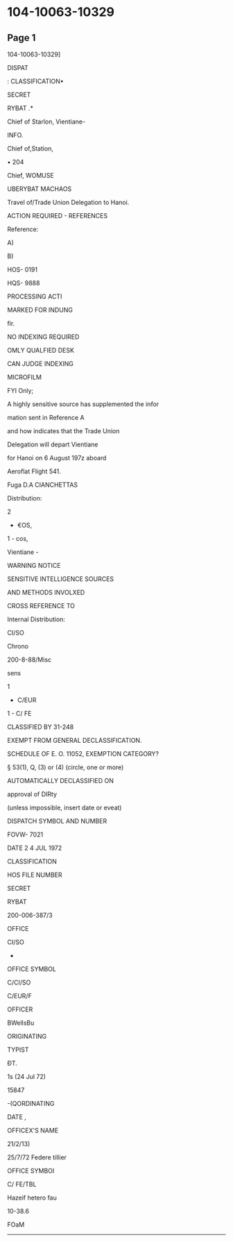 # 104-10063-10329

## Page 1

104-10063-10329]

DISPAT

: CLASSIFICATION•

SECRET

RYBAT .*

Chief of Starlon, Vientiane-

INFO.

Chief of,Station,

• 204

Chief, WOMUSE

UBERYBAT MACHAOS

Travel of/Trade Union Delegation to Hanoi.

ACTION REQUIRED - REFERENCES

Reference:

A)

B)

HOS- 0191

HQS- 9888

PROCESSING ACTI

MARKED FOR INDUNG

fir.

NO INDEXING REQUIRED

OMLY QUALFIED DESK

CAN JUDGE INDEXING

MICROFILM

FYI Only;

A highly sensitive source has supplemented the infor

mation sent in Reference A

and how indicates that the Trade Union

Delegation will depart Vientiane

for Hanoi on 6 August 197z aboard

Aeroflat Flight 541.

Fuga D.A CIANCHETTAS

Distribution:

2

- €OS,

1 - cos,

Vientiane -

WARNING NOTICE

SENSITIVE INTELLIGENCE SOURCES

AND METHODS INVOLXED

CROSS REFERENCE TO

Internal Distribution:

CI/SO

Chrono

200-8-88/Misc

sens

1

- C/EUR

1 - C/ FE

CLASSIFIED BY 31-248

EXEMPT FROM GENERAL DECLASSIFICATION.

SCHEDULE OF E. O. 11052, EXEMPTION CATEGORY?

§ 53(1), Q, (3) or (4) (circle, one or more)

AUTOMATICALLY DECLASSIFIED ON

approval of DIRty

(unless impossible, insert date or eveat)

DISPATCH SYMBOL AND NUMBER

FOVW- 7021

DATE 2 4 JUL 1972

CLASSIFICATION

HOS FILE NUMBER

SECRET

RYBAT

200-006-387/3

OFFICE

CI/SO

-

OFFICE SYMBOL

C/CI/SO

C/EUR/F

OFFICER

BWellsBu

ORIGINATING

TYPIST

ĐT.

1s (24 Jul 72)

15847

-(QORDINATING

DATE ,

OFFICEX'S NAME

21/2/13)

25/7/72 Federe tillier

OFFICE SYMBOI

C/ FE/TBL

Hazeif hetero fau

10-38.6

FOaM

---

